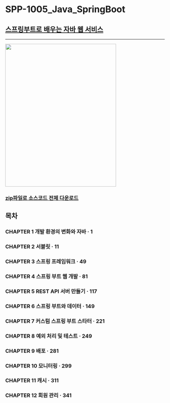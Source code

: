 # SPP-1005_Java_SpringBoot

## [스프링부트로 배우는 자바 웹 서비스](https://github.com/thecodinglive/JPub-JavaWebService)

----------------------------

<img src="https://i.imgur.com/yfYoywG.jpg"  width="350" height="450"/>

### [zip파일로 소스코드 전체 다운로드](https://github.com/thecodinglive/JPub-JavaWebService/archive/master.zip)

## 목차

### CHAPTER 1 개발 환경의 변화와 자바 · 1

### CHAPTER 2 서블릿 · 11

### CHAPTER 3 스프링 프레임워크 · 49

### CHAPTER 4 스프링 부트 웹 개발 · 81

### CHAPTER 5 REST API 서버 만들기 · 117

### CHAPTER 6 스프링 부트와 데이터 · 149

### CHAPTER 7 커스텀 스프링 부트 스타터 · 221

### CHAPTER 8 예외 처리 및 테스트 · 249

### CHAPTER 9 배포 · 281

### CHAPTER 10 모니터링 · 299

### CHAPTER 11 캐시 · 311

### CHAPTER 12 회원 관리 · 341
